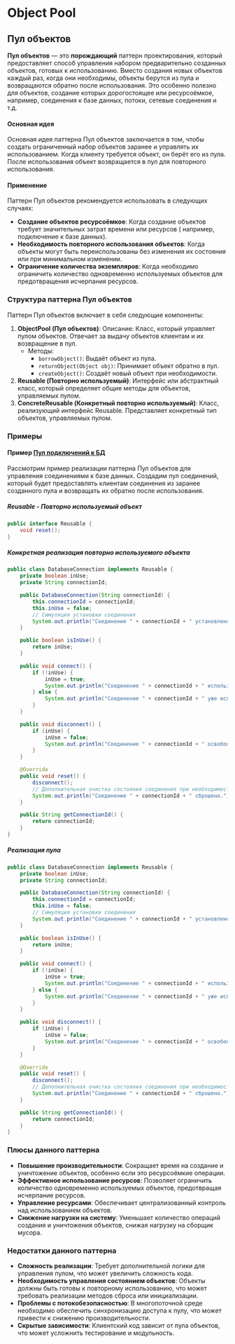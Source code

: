 # Object Pool

## Пул объектов

**Пул объектов** — это **порождающий** паттерн проектирования, который предоставляет способ управления набором
предварительно созданных объектов, готовых к использованию. Вместо создания новых объектов каждый раз, когда они
необходимы, объекты берутся из пула и возвращаются обратно после использования. Это особенно полезно для объектов,
создание которых дорогостоящее или ресурсоёмкое, например, соединения к базе данных, потоки, сетевые соединения и т.д.

#### Основная идея

Основная идея паттерна Пул объектов заключается в том, чтобы создать ограниченный набор объектов заранее и управлять их
использованием. Когда клиенту требуется объект, он берёт его из пула. После использования объект возвращается в пул для
повторного использования.

#### Применение

Паттерн Пул объектов рекомендуется использовать в следующих случаях:

- **Создание объектов ресурсоёмкое**: Когда создание объектов требует значительных затрат времени или ресурсов (
  например, подключение к базе данных).
- **Необходимость повторного использования объектов**: Когда объекты могут быть переиспользованы без изменения их
  состояния или при минимальном изменении.
- **Ограничение количества экземпляров**: Когда необходимо ограничить количество одновременно используемых объектов для
  предотвращения исчерпания ресурсов.

### Структура паттерна Пул объектов

Паттерн Пул объектов включает в себя следующие компоненты:

1. **ObjectPool (Пул объектов)**: Описание: Класс, который управляет пулом объектов. Отвечает за выдачу объектов
   клиентам и их возвращение в пул.
    - Методы:
        - ```borrowObject()```: Выдаёт объект из пула.
        - ```returnObject(Object obj)```: Принимает объект обратно в пул.
        - ```createObject()```: Создаёт новый объект при необходимости.
2. **Reusable (Повторно используемый)**: Интерфейс или абстрактный класс, который определяет общие методы для объектов,
   управляемых пулом.
3. **ConcreteReusable (Конкретный повторно используемый)**: Класс, реализующий интерфейс Reusable. Представляет
   конкретный тип объектов, управляемых пулом.

### Примеры

#### Пример [Пул подключений к БД](code%2FDatabaseConnection.java)

Рассмотрим пример реализации паттерна Пул объектов для управления соединениями к базе данных. Создадим пул соединений,
который будет предоставлять клиентам соединения из заранее созданного пула и возвращать их обратно после использования.

##### Reusable - Повторно используемый объект

```java
public interface Reusable {
    void reset();
}
```

##### Конкретная реализация повторно используемого объекта

```java
public class DatabaseConnection implements Reusable {
    private boolean inUse;
    private String connectionId;

    public DatabaseConnection(String connectionId) {
        this.connectionId = connectionId;
        this.inUse = false;
        // Симуляция установки соединения
        System.out.println("Соединение " + connectionId + " установлено.");
    }

    public boolean isInUse() {
        return inUse;
    }

    public void connect() {
        if (!inUse) {
            inUse = true;
            System.out.println("Соединение " + connectionId + " используется.");
        } else {
            System.out.println("Соединение " + connectionId + " уже используется.");
        }
    }

    public void disconnect() {
        if (inUse) {
            inUse = false;
            System.out.println("Соединение " + connectionId + " освобождено.");
        }
    }

    @Override
    public void reset() {
        disconnect();
        // Дополнительная очистка состояния соединения при необходимости
        System.out.println("Соединение " + connectionId + " сброшено.");
    }

    public String getConnectionId() {
        return connectionId;
    }
}
```

##### Реализация пула

```java
public class DatabaseConnection implements Reusable {
    private boolean inUse;
    private String connectionId;

    public DatabaseConnection(String connectionId) {
        this.connectionId = connectionId;
        this.inUse = false;
        // Симуляция установки соединения
        System.out.println("Соединение " + connectionId + " установлено.");
    }

    public boolean isInUse() {
        return inUse;
    }

    public void connect() {
        if (!inUse) {
            inUse = true;
            System.out.println("Соединение " + connectionId + " используется.");
        } else {
            System.out.println("Соединение " + connectionId + " уже используется.");
        }
    }

    public void disconnect() {
        if (inUse) {
            inUse = false;
            System.out.println("Соединение " + connectionId + " освобождено.");
        }
    }

    @Override
    public void reset() {
        disconnect();
        // Дополнительная очистка состояния соединения при необходимости
        System.out.println("Соединение " + connectionId + " сброшено.");
    }

    public String getConnectionId() {
        return connectionId;
    }
}
```

### Плюсы данного паттерна

- **Повышение производительности**: Сокращает время на создание и уничтожение объектов, особенно если это ресурсоёмкие
  операции.
- **Эффективное использование ресурсов**: Позволяет ограничить количество одновременно используемых объектов,
  предотвращая исчерпание ресурсов.
- **Управление ресурсами**: Обеспечивает централизованный контроль над использованием объектов.
- **Снижение нагрузки на систему**: Уменьшает количество операций создания и уничтожения объектов, снижая нагрузку на
  сборщик мусора.

### Недостатки данного паттерна

- **Сложность реализации**: Требует дополнительной логики для управления пулом, что может увеличить сложность кода.
- **Необходимость управления состоянием объектов**: Объекты должны быть готовы к повторному использованию, что может
  требовать реализации методов сброса или инициализации.
- **Проблемы с потокобезопасностью**: В многопоточной среде необходимо обеспечить синхронизацию доступа к пулу, что
  может привести к снижению производительности.
- **Скрытые зависимости**: Клиентский код зависит от пула объектов, что может усложнить тестирование и модульность.
